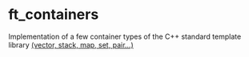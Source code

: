 # ft_containers
Implementation of a few container types of the C++ standard template library [(vector, stack, map, set, pair...)](https://github.com/MT-jlem/ft_containers/edit/main/includes)
